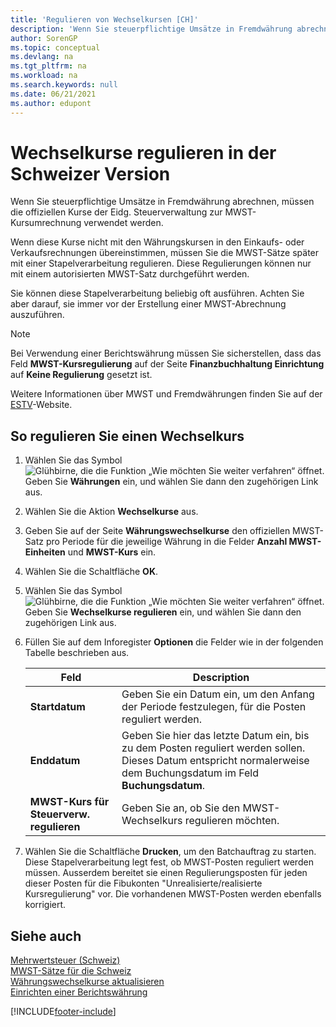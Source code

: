 ```yaml
---
title: 'Regulieren von Wechselkursen [CH]'
description: 'Wenn Sie steuerpflichtige Umsätze in Fremdwährung abrechnen, müssen die offiziellen Kurse der Eidg. Steuerverwaltung zur MWST-Kursumrechnung verwendet werden.'
author: SorenGP
ms.topic: conceptual
ms.devlang: na
ms.tgt_pltfrm: na
ms.workload: na
ms.search.keywords: null
ms.date: 06/21/2021
ms.author: edupont
---
```

# <a name="adjust-exchange-rates-in-the-swiss-version"></a><a name="adjust-exchange-rates-in-the-swiss-version"></a><a name="adjust-exchange-rates-in-the-swiss-version"></a>Wechselkurse regulieren in der Schweizer Version
Wenn Sie steuerpflichtige Umsätze in Fremdwährung abrechnen, müssen die offiziellen Kurse der Eidg. Steuerverwaltung zur MWST-Kursumrechnung verwendet werden.  

Wenn diese Kurse nicht mit den Währungskursen in den Einkaufs- oder Verkaufsrechnungen übereinstimmen, müssen Sie die MWST-Sätze später mit einer Stapelverarbeitung regulieren. Diese Regulierungen können nur mit einem autorisierten MWST-Satz durchgeführt werden.  

Sie können diese Stapelverarbeitung beliebig oft ausführen. Achten Sie aber darauf, sie immer vor der Erstellung einer MWST-Abrechnung auszuführen.  

> [!NOTE]  
>  Bei Verwendung einer Berichtswährung müssen Sie sicherstellen, dass das Feld **MWST-Kursregulierung** auf der Seite **Finanzbuchhaltung Einrichtung** auf **Keine Regulierung** gesetzt ist.  

Weitere Informationen über MWST und Fremdwährungen finden Sie auf der [ESTV](https://go.microsoft.com/fwlink/?LinkId=285999)-Website.  

## <a name="to-adjust-an-exchange-rate"></a><a name="to-adjust-an-exchange-rate"></a><a name="to-adjust-an-exchange-rate"></a>So regulieren Sie einen Wechselkurs

1.  Wählen Sie das Symbol ![Glühbirne, die die Funktion „Wie möchten Sie weiter verfahren“ öffnet.](../../media/ui-search/search_small.png "Tell me-Funktion") Geben Sie **Währungen** ein, und wählen Sie dann den zugehörigen Link aus.  
2.  Wählen Sie die Aktion **Wechselkurse** aus.  
3.  Geben Sie auf der Seite **Währungswechselkurse** den offiziellen MWST-Satz pro Periode für die jeweilige Währung in die Felder **Anzahl MWST-Einheiten** und **MWST-Kurs** ein.  
4.  Wählen Sie die Schaltfläche **OK**.  
5.  Wählen Sie das Symbol ![Glühbirne, die die Funktion „Wie möchten Sie weiter verfahren“ öffnet.](../../media/ui-search/search_small.png "Tell me-Funktion") Geben Sie **Wechselkurse regulieren** ein, und wählen Sie dann den zugehörigen Link aus.  
6.  Füllen Sie auf dem Inforegister **Optionen** die Felder wie in der folgenden Tabelle beschrieben aus.   

    |Feld|Description|  
    |---------------------------------|---------------------------------------|  
    |**Startdatum**|Geben Sie ein Datum ein, um den Anfang der Periode festzulegen, für die Posten reguliert werden.|  
    |**Enddatum**|Geben Sie hier das letzte Datum ein, bis zu dem Posten reguliert werden sollen. Dieses Datum entspricht normalerweise dem Buchungsdatum im Feld **Buchungsdatum**.|  
    |**MWST-Kurs für Steuerverw. regulieren**|Geben Sie an, ob Sie den MWST-Wechselkurs regulieren möchten.|  

7.  Wählen Sie die Schaltfläche **Drucken**, um den Batchauftrag zu starten. Diese Stapelverarbeitung legt fest, ob MWST-Posten reguliert werden müssen. Ausserdem bereitet sie einen Regulierungsposten für jeden dieser Posten für die Fibukonten "Unrealisierte/realisierte Kursregulierung" vor. Die vorhandenen MWST-Posten werden ebenfalls korrigiert.  

## <a name="see-also"></a><a name="see-also"></a><a name="see-also"></a>Siehe auch
 [Mehrwertsteuer (Schweiz)](swiss-value-added-tax.md)   
 [MWST-Sätze für die Schweiz](vat-rates-for-switzerland.md)   
[Währungswechselkurse aktualisieren](../../finance-how-update-currencies.md)  
[Einrichten einer Berichtswährung](../../finance-how-setup-additional-currencies.md)


[!INCLUDE[footer-include](../../includes/footer-banner.md)]
